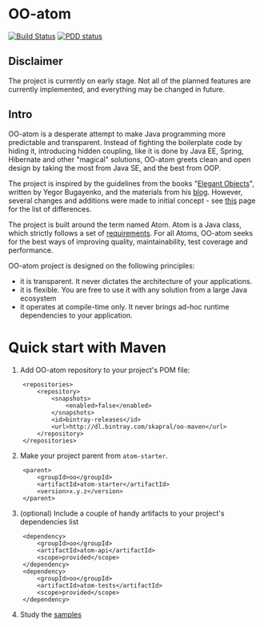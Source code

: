 # OO-atom

[![Build Status](https://img.shields.io/travis/project-avral/oo-atom/master.svg)](https://travis-ci.org/project-avral/oo-atom)
[![PDD status](http://www.0pdd.com/svg?name=project-avral/oo-atom)](http://www.0pdd.com/p?name=project-avral/oo-atom)

## Disclaimer
The project is currently on early stage. Not all of the planned features are currently implemented, and everything may be changed in future.

## Intro

OO-atom is a desperate attempt to make Java programming more predictable and transparent. Instead of fighting the boilerplate code by hiding it, introducing hidden coupling, like it is done by Java EE, Spring, Hibernate and other "magical" solutions, OO-atom greets clean and open design by taking the most from Java SE, and the best from OOP.

The project is inspired by the guidelines from the books "[Elegant Objects](http://www.yegor256.com/elegant-objects.html)", written by Yegor Bugayenko, and the materials from his [blog](http://www.yegor256.com/tag/oop.html). However, several changes and additions were made to initial concept - see [this]() page for the list of differences.

The project is built around the term named Atom. Atom is a Java class, which strictly follows a set of [requirements](ATOM_SPECIFICATION.md). For all Atoms, OO-atom seeks for the best ways of improving quality, maintainability, test coverage and performance.

OO-atom project is designed on the following principles:
- it is transparent. It never dictates the architecture of your applications.
- it is flexible. You are free to use it with any solution from a large Java ecosystem
- it operates at compile-time only. It never brings ad-hoc runtime dependencies to your application.

# Quick start with Maven

1. Add OO-atom repository to your project's POM file:

```
    <repositories>
        <repository>
            <snapshots>
                <enabled>false</enabled>
            </snapshots>
            <id>bintray-releases</id>
            <url>http://dl.bintray.com/skapral/oo-maven</url>
        </repository>
    </repositories>
```

2. Make your project parent from `atom-starter`.

```
    <parent>
        <groupId>oo</groupId>
        <artifactId>atom-starter</artifactId>
        <version>x.y.z</version>
    </parent>
```

3. (optional) Include a couple of handy artifacts to your project's dependencies list

```
    <dependency>
        <groupId>oo</groupId>
        <artifactId>atom-api</artifactId>
        <scope>provided</scope>
    </dependency>
    <dependency>
        <groupId>oo</groupId>
        <artifactId>atom-tests</artifactId>
        <scope>provided</scope>
    </dependency>
```

4. Study the [samples](atom-samples)



